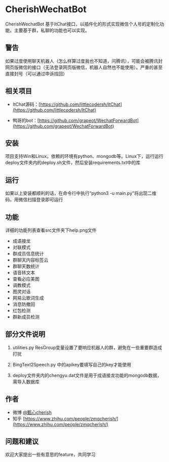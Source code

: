 # CherishWechatBot
CherishWechatBot 基于ItChat接口，以插件化的形式实现微信个人号的定制化功能。主要基于群，私聊的功能也可以实现。

## 警告
如果过度使用聊天机器人（怎么样算过度我也不知道，问腾讯），可能会被腾讯封网页版微信的接口（无法登录网页版微信，机器人自然也不能使用）。严重的甚至直接封号（可以通过申诉找回）

## 相关项目
* ItChat源码：[https://github.com/littlecodersh/ItChat](https://github.com/littlecodersh/ItChat)

* 鸭哥的bot：[https://github.com/grapeot/WechatForwardBot](https://github.com/grapeot/WechatForwardBot)

## 安装
项目支持Win和Linux。依赖的环境有python、mongodb等。Linux下，运行运行deploy文件夹内的deploy.sh文件，然后安装requirements.txt中的库

## 运行
如果以上安装都顺利的话，在命令行中执行“python3 -u main.py”将出现二维码，用微信扫描登录即可运行

## 功能
详细的功能列表查看src文件夹下help.png文件
* 成语接龙
* 对联模式
* 群成员信息统计
* 群聊天内容标签云
* 群聊天数统计
* 语音转文本
* 查看必应美图
* 调教模式
* 图灵对话
* 网易云歌词生成
* 消息防撤回
* 红包检测
* 群新成员检测


## 部分文件说明
1. utilities.py ResGroup变量设置了要响应机器人的群，避免在一些重要群造成打扰

2. BingText2Speech.py 中的apikey要填写自己的key才能使用

3. deploy文件夹内的chengyu.dat文件是用于成语接龙功能的mongodb数据，需导入数据库 

## 作者
* 微博 [@甄心cherish](http://weibo.com/zmqcherish)
* 知乎 [https://www.zhihu.com/people/zmqcherish/](https://www.zhihu.com/people/zmqcherish/)

## 问题和建议
欢迎大家提出一些有意思的feature，共同学习